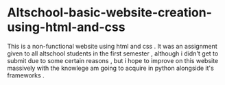 # Altschool-basic-website-creation-using-html-and-css
This is a non-functional website using html and css . It was an assignment given to all altschool students in the first semester ,
although i didn't get to submit due to some certain reasons , but i hope to improve on this website massively with the knowlege am going to
acquire in python alongside it's frameworks .
